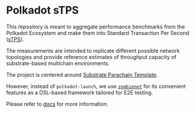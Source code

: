 # Polkadot sTPS

This repository is meant to aggregate performance benchmarks from the Polkadot Ecosystem and make them into Standard Transaction Per Second ([sTPS](https://github.com/paritytech/ecosystem-performance-benchmarks/blob/main/docs/introduction.md)).

The measurements are intended to replicate different possible network topologies and provide reference estimates of throughput capacity of substrate-based multichain environments.

The project is centered around [Substrate Parachain Template](https://github.com/substrate-developer-hub/substrate-parachain-template/).

However, instead of `polkadot-launch`, we use [`zombienet`](https://github.com/paritytech/zombienet) for its convenient features as a DSL-based framework tailored for E2E testing.

Please refer to [docs](./docs) for more information.